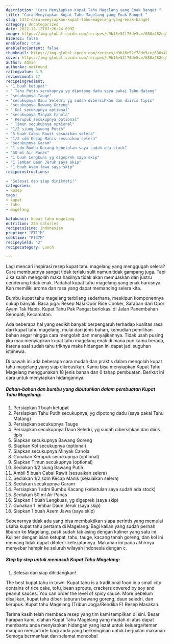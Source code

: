 ```yaml
---
description: "Cara Menyiapkan Kupat Tahu Magelang yang Enak Banget "
title: "Cara Menyiapkan Kupat Tahu Magelang yang Enak Banget "
slug: 1372-cara-menyiapkan-kupat-tahu-magelang-yang-enak-banget
category: Uncategorized
date: 2022-12-12T07:26:24.699Z
image: https://img-global.cpcdn.com/recipes/d9b16e52f78de5ce/680x482cq70/kupat-tahu-magelang-foto-resep-utama.jpg
hideToc: false
enableToc: true
enableTocContent: false
thumbnail: https://img-global.cpcdn.com/recipes/d9b16e52f78de5ce/680x482cq70/kupat-tahu-magelang-foto-resep-utama.jpg
cover: https://img-global.cpcdn.com/recipes/d9b16e52f78de5ce/680x482cq70/kupat-tahu-magelang-foto-resep-utama.jpg
author: Admin
authorAv: notfound
ratingvalue: 3.5
reviewcount: 17
recipeingredient:
- "1 buah ketupat"
- " Tahu Putih secukupnya yg dipotong dadu saya pakai Tahu Matang"
- "secukupnya Tauge"
- "secukupnya Daun Seledri yg sudah dibersihkan dan diiris tipis"
- "secukupnya Bawang Goreng"
- " Kol secukupnya optional"
- "secukupnya Minyak Canola"
- " Kerupuk secukupnya optional"
- " Timun secukupnya optional"
- "1/2 siung Bawang Putih"
- "5 buah Cabai Rawit sesuaikan selera"
- "1/2 sdm Kecap Manis sesuaikan selera"
- "secukupnya Garam"
- "1 sdm Bumbu Kacang kebetulan saya sudah ada stock"
- "50 ml Air Panas"
- "1 buah Lengkuas yg digeprek saya skip"
- "1 lembar Daun Jeruk saya skip"
- "1 buah Asem Jawa saya skip"
recipeinstructions:

- "Selesai dan siap dinikmati!"
categories:
- Resep
tags:
- kupat
- tahu
- magelang

katakunci: kupat tahu magelang 
nutrition: 243 calories
recipecuisine: Indonesian
preptime: "PT11M"
cooktime: "PT37M"
recipeyield: "2"
recipecategory: Lunch

---
```



Lagi mencari inspirasi resep kupat tahu magelang yang menggugah selera? Cara membuatnya sangat tidak terlalu sulit namun tidak gampang juga. Tapi Jika salah mengolah maka hasilnya tidak akan memuaskan dan justru cenderung tidak enak. Padahal kupat tahu magelang yang enak harusnya Kan memiliki aroma dan rasa yang dapat memancing selera kita.


Bumbu kupat tahu magelang terbilang sederhana, meskipun komponennya cukup banyak. Baca juga: Resep Nasi Opor Rice Cooker, Sarapan dari Opor Ayam Tak Habis. Kupat Tahu Pak Pangat berlokasi di Jalan Panembahan Senopati, Kecamatan.

Ada beberapa hal yang sedikit banyak berpengaruh terhadap kualitas rasa dari kupat tahu magelang, mulai dari jenis bahan, kemudian pemilihan bahan segar hingga cara mengolah dan menyajikannya. Tidak usah pusing jika mau menyiapkan kupat tahu magelang enak di mana pun kamu berada, karena asal sudah tahu triknya maka hidangan ini dapat jadi suguhan istimewa.


Di bawah ini ada beberapa cara mudah dan praktis dalam mengolah kupat tahu magelang yang siap dikreasikan. Kamu bisa menyiapkan Kupat Tahu Magelang menggunakan 18 jenis bahan dan 0 tahap pembuatan. Berikut ini cara untuk menyiapkan hidangannya.

<!--inarticleads1-->

##### Bahan-bahan dan bumbu yang dibutuhkan dalam pembuatan Kupat Tahu Magelang:

1. Persiapkan 1 buah ketupat
1. Persiapkan  Tahu Putih secukupnya, yg dipotong dadu (saya pakai Tahu Matang)
1. Persiapkan secukupnya Tauge
1. Persiapkan secukupnya Daun Seledri, yg sudah dibersihkan dan diiris tipis
1. Siapkan secukupnya Bawang Goreng
1. Siapkan  Kol secukupnya (optional)
1. Siapkan secukupnya Minyak Canola
1. Gunakan  Kerupuk secukupnya (optional)
1. Siapkan  Timun secukupnya (optional)
1. Sediakan 1/2 siung Bawang Putih
1. Ambil 5 buah Cabai Rawit (sesuaikan selera)
1. Sediakan 1/2 sdm Kecap Manis (sesuaikan selera)
1. Sediakan secukupnya Garam
1. Persiapkan 1 sdm Bumbu Kacang (kebetulan saya sudah ada stock)
1. Sediakan 50 ml Air Panas
1. Siapkan 1 buah Lengkuas, yg digeprek (saya skip)
1. Gunakan 1 lembar Daun Jeruk (saya skip)
1. Siapkan 1 buah Asem Jawa (saya skip)


Sebenarnya tidak ada yang bisa membuktikan siapa perintis yang memulai usaha kupat tahu pertama di Magelang. Bagi kalian yang sudah pernah liburan ke Magelang, pasti sudah tak asing dengan kuliner yang satu ini. Kuliner dengan isian ketupat, tahu, tauge, kacang tanah goreng, dan kol ini memang tidak dapat ditolerir kelezatannya. Makanan ini pada akhirnya menyebar hampir ke seluruh wilayah Indonesia dengan c. 

<!--inarticleads2-->

##### Step by step untuk memasak Kupat Tahu Magelang:


1. Selesai dan siap dihidangkan!

The best kupat tahu in town. Kupat tahu is a traditional food in a small city contains of rice cake, tofu, bean sprouts, crackers covered by soy and peanut sauces. You can order the level of spicy sauce. More Sebelum disajikan, kupat tahu diberi taburan bawang goreng, daun seledri, dan kerupuk. Kupat tahu Magelang (Tribun Jogja/Rendika F) Resep Masakan. 

Terima kasih telah membaca resep yang tim kami tampilkan di sini. Besar harapan kami, olahan Kupat Tahu Magelang yang mudah di atas dapat membantu anda menyiapkan hidangan yang lezat untuk keluarga/teman maupun menjadi ide bagi anda yang berkeinginan untuk berjualan makanan. Semoga bermanfaat dan selamat mencoba!
